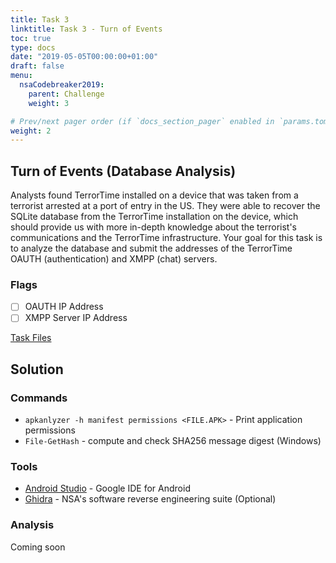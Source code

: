 ```yaml
---
title: Task 3
linktitle: Task 3 - Turn of Events
toc: true
type: docs
date: "2019-05-05T00:00:00+01:00"
draft: false
menu:
  nsaCodebreaker2019:
    parent: Challenge
    weight: 3

# Prev/next pager order (if `docs_section_pager` enabled in `params.toml`)
weight: 2
---
```


## Turn of Events (Database Analysis)

Analysts found TerrorTime installed on a device that was taken from a terrorist arrested at a port of entry in the US. They were able to recover the SQLite database from the TerrorTime installation on the device, which should provide us with more in-depth knowledge about the terrorist's communications and the TerrorTime infrastructure. Your goal for this task is to analyze the database and submit the addresses of the TerrorTime OAUTH (authentication) and XMPP (chat) servers.

### Flags
- [ ] OAUTH IP Address
- [ ] XMPP Server IP Address

[Task Files](https://codebreaker.ltsnet.net/files/task3/clientDB.db?1593563870)

## Solution

### Commands
- `apkanlyzer -h manifest permissions <FILE.APK>` - Print application permissions
- `File-GetHash` - compute and check SHA256 message digest (Windows)

### Tools
- [Android Studio](https://developer.android.com/studio) - Google IDE for Android
- [Ghidra](https://ghidra-sre.org/) - NSA's software reverse engineering suite (Optional)

### Analysis
Coming soon

